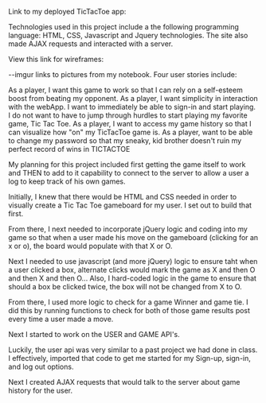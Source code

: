 Link to my deployed TicTacToe app:


Technologies used in this project include a the following programming language: HTML, CSS, Javascript and Jquery technologies.  The site also made AJAX requests and interacted with a server.

View this link for wireframes:

--imgur links to pictures from my notebook.
Four user stories include:

As a player, I want this game to work so that I can rely on a self-esteem boost from beating my opponent.
As a player, I want simplicity in interaction with the webApp.  I want to immediately be able to sign-in and start playing.  I do not want to have to jump through hurdles to start playing my favorite game, Tic Tac Toe.
As a player, I want to access my game history so that I can visualize how "on" my TicTacToe game is.
As a player,  want to be able to change my password so that my sneaky, kid brother doesn't ruin my perfect record of wins in TICTACTOE

My planning for this project included first getting the game itself to work and THEN to add to it capability to connect to the server to allow a user a log to keep track of his own games.

Initially, I knew that there would be HTML and CSS needed in order to visually create a Tic Tac Toe gameboard for my user.  I set out to build that first.

From there, I next needed to incorporate jQuery logic and coding into my game so that when a user made his move on the gameboard (clicking for an x or o), the board would populate with that X or O.

Next I needed to use javascript (and more jQuery) logic to ensure taht when a user clicked a box, alternate clicks would mark the game as X and then O and then X and then O...  Also, I hard-coded logic in the game to ensure that should a box be clicked twice, the box will not be changed from X to O.

From there, I used more logic to check for a game Winner and game tie. I did this by running functions to check for both of those game results post every time a user made a move.

Next I started to work on the USER and GAME API's.

Luckily, the user api was very similar to a past project we had done in class.  I effectively, imported that code to get me started for my Sign-up, sign-in, and log out options.

Next I created AJAX requests that would talk to the server about game history for the user.
